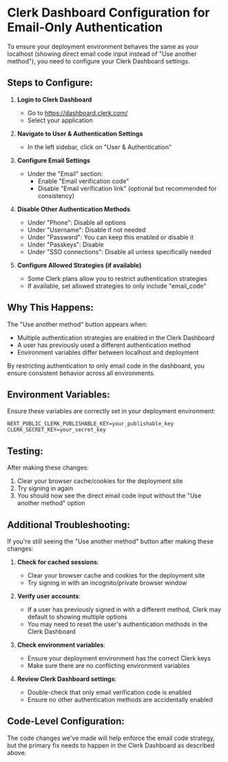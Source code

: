 # Clerk Dashboard Configuration for Email-Only Authentication

To ensure your deployment environment behaves the same as your localhost (showing direct email code input instead of "Use another method"), you need to configure your Clerk Dashboard settings.

## Steps to Configure:

1. **Login to Clerk Dashboard**
   - Go to https://dashboard.clerk.com/
   - Select your application

2. **Navigate to User & Authentication Settings**
   - In the left sidebar, click on "User & Authentication"

3. **Configure Email Settings**
   - Under the "Email" section:
     - Enable "Email verification code"
     - Disable "Email verification link" (optional but recommended for consistency)
   
4. **Disable Other Authentication Methods**
   - Under "Phone": Disable all options
   - Under "Username": Disable if not needed
   - Under "Password": You can keep this enabled or disable it
   - Under "Passkeys": Disable
   - Under "SSO connections": Disable all unless specifically needed

5. **Configure Allowed Strategies (if available)**
   - Some Clerk plans allow you to restrict authentication strategies
   - If available, set allowed strategies to only include "email_code"

## Why This Happens:

The "Use another method" button appears when:
- Multiple authentication strategies are enabled in the Clerk Dashboard
- A user has previously used a different authentication method
- Environment variables differ between localhost and deployment

By restricting authentication to only email code in the dashboard, you ensure consistent behavior across all environments.

## Environment Variables:

Ensure these variables are correctly set in your deployment environment:
```
NEXT_PUBLIC_CLERK_PUBLISHABLE_KEY=your_publishable_key
CLERK_SECRET_KEY=your_secret_key
```

## Testing:

After making these changes:
1. Clear your browser cache/cookies for the deployment site
2. Try signing in again
3. You should now see the direct email code input without the "Use another method" option

## Additional Troubleshooting:

If you're still seeing the "Use another method" button after making these changes:

1. **Check for cached sessions**: 
   - Clear your browser cache and cookies for the deployment site
   - Try signing in with an incognito/private browser window

2. **Verify user accounts**:
   - If a user has previously signed in with a different method, Clerk may default to showing multiple options
   - You may need to reset the user's authentication methods in the Clerk Dashboard

3. **Check environment variables**:
   - Ensure your deployment environment has the correct Clerk keys
   - Make sure there are no conflicting environment variables

4. **Review Clerk Dashboard settings**:
   - Double-check that only email verification code is enabled
   - Ensure no other authentication methods are accidentally enabled

## Code-Level Configuration:

The code changes we've made will help enforce the email code strategy, but the primary fix needs to happen in the Clerk Dashboard as described above.